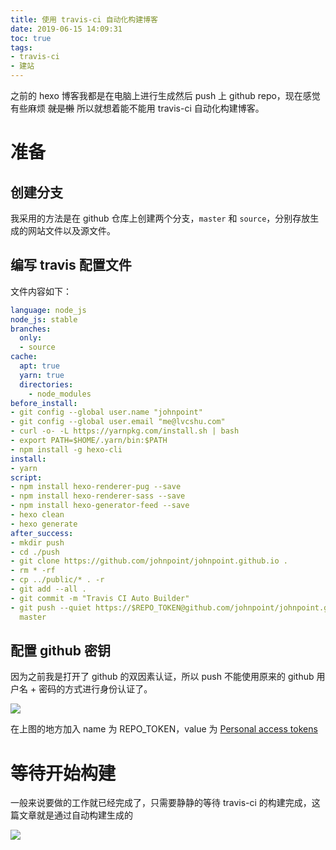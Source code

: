 ```yaml
---
title: 使用 travis-ci 自动化构建博客
date: 2019-06-15 14:09:31
toc: true
tags:
- travis-ci
- 建站
---
```


之前的 hexo 博客我都是在电脑上进行生成然后 push 上 github repo，现在感觉有些麻烦 ~~就是懒~~ 所以就想着能不能用 travis-ci 自动化构建博客。<!--more-->

# 准备

## 创建分支

我采用的方法是在 github 仓库上创建两个分支，`master` 和 `source`，分别存放生成的网站文件以及源文件。

## 编写 travis 配置文件

文件内容如下：

```yaml
language: node_js
node_js: stable
branches:
  only:
  - source
cache:
  apt: true
  yarn: true
  directories:
    - node_modules
before_install:
- git config --global user.name "johnpoint"
- git config --global user.email "me@lvcshu.com"
- curl -o- -L https://yarnpkg.com/install.sh | bash
- export PATH=$HOME/.yarn/bin:$PATH
- npm install -g hexo-cli
install:
- yarn
script:
- npm install hexo-renderer-pug --save
- npm install hexo-renderer-sass --save
- npm install hexo-generator-feed --save
- hexo clean
- hexo generate
after_success:
- mkdir push
- cd ./push
- git clone https://github.com/johnpoint/johnpoint.github.io .
- rm * -rf
- cp ../public/* . -r
- git add --all .
- git commit -m "Travis CI Auto Builder"
- git push --quiet https://$REPO_TOKEN@github.com/johnpoint/johnpoint.github.io
  master
```

## 配置 github 密钥

因为之前我是打开了 github 的双因素认证，所以 push 不能使用原来的 github 用户名 + 密码的方式进行身份认证了。

![](https://cdn.lvcshu.info/img/20190615001.png)

在上图的地方加入 name 为 REPO_TOKEN，value 为 [Personal access tokens](https://github.com/settings/tokens) 


# 等待开始构建

一般来说要做的工作就已经完成了，只需要静静的等待 travis-ci 的构建完成，这篇文章就是通过自动构建生成的

![](https://cdn.lvcshu.info/img/20190615002.png)